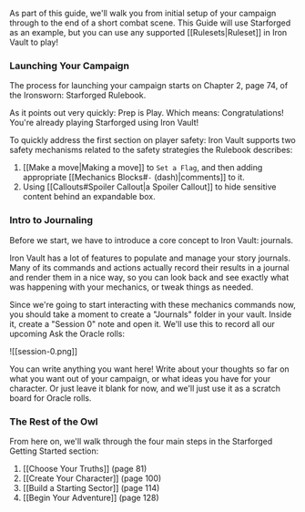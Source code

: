 As part of this guide, we'll walk you from initial setup of your campaign through to the end of a short combat scene. This Guide will use Starforged as an example, but you can use any supported [[Rulesets|Ruleset]] in Iron Vault to play!

### Launching Your Campaign

The process for launching your campaign starts on Chapter 2, page 74, of the Ironsworn: Starforged Rulebook.

As it points out very quickly: Prep is Play. Which means: Congratulations! You're already playing Starforged using Iron Vault!

To quickly address the first section on player safety: Iron Vault supports two safety mechanisms related to the safety strategies the Rulebook describes:

1. [[Make a move|Making a move]] to `Set a Flag`, and then adding appropriate [[Mechanics Blocks#`-` (dash)|comments]] to it.
2. Using [[Callouts#Spoiler Callout|a Spoiler Callout]] to hide sensitive content behind an expandable box.

### Intro to Journaling

Before we start, we have to introduce a core concept to Iron Vault: journals.

Iron Vault has a lot of features to populate and manage your story journals. Many of its commands and actions actually record their results in a journal and render them in a nice way, so you can look back and see exactly what was happening with your mechanics, or tweak things as needed.

Since we're going to start interacting with these mechanics commands now, you should take a moment to create a "Journals" folder in your vault. Inside it, create a "Session 0" note and open it. We'll use this to record all our upcoming Ask the Oracle rolls:

![[session-0.png]]

You can write anything you want here! Write about your thoughts so far on what you want out of your campaign, or what ideas you have for your character. Or just leave it blank for now, and we'll just use it as a scratch board for Oracle rolls.

### The Rest of the Owl

From here on, we'll walk through the four main steps in the Starforged Getting Started section:

1. [[Choose Your Truths]] (page 81)
2. [[Create Your Character]] (page 100)
3. [[Build a Starting Sector]] (page 114)
4. [[Begin Your Adventure]] (page 128)

